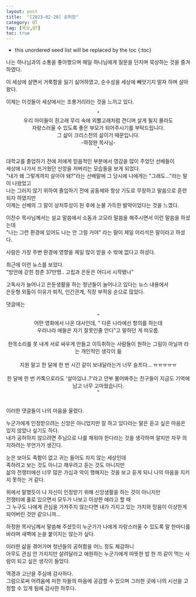 ```yaml
---
layout: post
title:  "[2023-02-20] 공허함"
category: QT
tag: [묵상,QT]
toc: true
---
```

* this unordered seed list will be replaced by the toc
{:toc}


나는 하나님과의 소통을 좋아했으며 매일 하나님에게 질문을 던지며 묵상하는 것을 즐겨 하였다.

이 세상에 살면서 거룩함을 잃기 싫어하였고, 순수성을 세상에 빼앗기지 말자 하며 살아왔다.

이제는 이것들이 세상에서는 조롱거리라는 것을 느끼고 있다.

<div align="center">
"<br/>
우리 아이들이 흰고래 무리 속에 외뿔고래처럼 견디며 살게 될지 몰라도<br/>
자랑스러울 수 있도록 좋은 부모가 되어주시기를 부탁드립니다.<br/>
그 삶이 크리스천의 삶이기 때문입니다.<br/>
-하정완 목사님-<br/>
"
<div align="center">
</div>

</div>

대학교를 졸업하기 전에 저에게 믿음적인 부분에서 영감을 많이 주었던 선배들이<br/>
세상에 나가서 뜨거웠던 신앙을 저버리는 모습들을 보게 되었다.<br/>
"내가 왜 그렇게까지 살아야 돼?"라는 선배말에 그 당시에 나에게는 "그래도..."라는 말이 나왔었고<br/>
나는 그러지 않기 위하여 졸업하기 전에 공동체와 항상 기도로 무장하고 말씀으로 훈련되자 하였지만<br/>
이제는 선배의 그 말이 상처투성이 된 후에 눈물 가득한 발악이었다는 것을 느꼈다.

이찬수 목사님께서는 설교 말씀에서 소돔과 고모라 말씀을 해주시면서
이런 말씀을 하셨는데<br/>
"나는 그런 환경에 있어도 나는 안 그럴 거야" 라는 말이 제일 어리석은 말이라고 하셨다.

사람은 가장 주변 환경에 영향을 제일 많이 받을 수 밖에 없다고 하셨다.

최근에 이런 뉴스를 보았다.<br/>
"방안에 갇힌 청춘 37만명.. 고립과 은둔은 어디서 시작됐나" 

고독사가 늘어나고 은둔생활을 하는 청년들이 늘어나고 있다는 뉴스 내용에서<br/>
은둔형 외톨이 이유가 퇴직, 인간관계, 직장 부적응 순으로 많았다.

댓글에는 

<div align="center">
"<br/>
어떤 영화에서 나온 대사인데, " 다른 나라에선 항의를 하는데<br/>
우리나라 애들은 자기 잘못인줄 안다"고 말하던 게 떠오름. <br/><br/>
한목소리를 못 내게 서로 싸우게 만들고 이득취하는 사람들이 원하는 그림이 아닐까 라는 개인적인 생각이 듦<br/><br/>
지원 말고 한 달에 한 번 시간 같이 보내달라는거 너무 슬프다… ㅠㅠㅠㅠㅠ<br/><br/>
한 달에 한 번 카톡으로라도 '살아있냐..?'라고 안부 물어봐주는 친구들이 지금도 기억에 남고 너무 고마웠습니다. <br/>
"
<div align="center">
</div>

</div>

<br/>
  
이러한 댓글들이 나의 마음을 울렸다.<br/>

누군가에게 인정받으려는 신앙은 아니었지만 잘 하고 있다라는 말은 듣고 싶은 마음은 있지 않았나 싶기도 하다.<br/>
내가 공허하지 않으려면 주님으로 나를 채워야 한다라는 것을 생각하며 알지만 자꾸 의지하려는 무언가가 생긴다.<br/>

눈은 보아도 족함이 없고 귀는 들어도 차지 않는 세상인데<br/>
족하려고 보는 것도 아니고 채우려고 듣는 것도 아니지만 <br/>
삶의 전쟁터에선 너무 많은 가십과 악이 행해지는 것을 보고 듣게 되니 나의 마음을 지키지 못하는 거 같다.

위에서 말했듯이 나 자신이 인정받기 위해 신앙생활을 하는 것이 아니지만<br/>
전쟁터에 홀로 있으면서 모두가 나보고 이상한 애라고 할 때<br/>
그 누구도 나에게 관심을 가져주지 않는다면 내가 가지고 있는 가치와 믿음이 이상한게 되어버린 것만 같으니까...

하정완 목사님께서 말씀해 주셨듯이 누군가가 나에게 자랑스러울 수 있도록 말 한마디를 바라며 새벽에 눈을 붙이지는 않는가 싶다.

이러한 삶을 겪어가며 청년들의 공허함을 어느 정도 체감하니 <br/>
아무도 관심 안 가지지만 살려달라고 애원하는 누군가에게 따뜻한 밥 한 끼 같이 먹는 사람이 되고 싶은 생각이 들었다.

역경과 고난을 주심에 감사하다.<br/>
그럼으로써 어려움에 처한 자들의 마음에 공감할 수 있으며 그러한 곳에 나의 시선을 고정할 수 있게 됨에 감사한 하루다.
